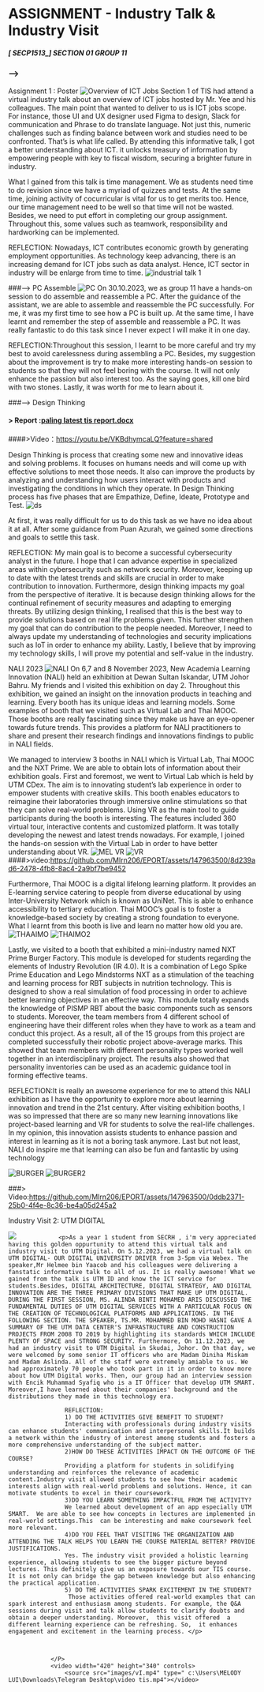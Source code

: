 # ASSIGNMENT - Industry Talk & Industry Visit
##### [ SECP1513_] SECTION 01 GROUP 11
### -->
Assignment 1 : Poster
![Overview of ICT Jobs](https://github.com/Mlrn206/EPORT/assets/147963500/2720f986-0d28-408b-b985-e59fe832dc71)
Section 1 of TIS had attend a virtual industry talk about an overview of ICT jobs hosted by Mr. Yee and his colleagues. 
The main point that wanted to deliver to us is ICT jobs scope. For instance, those UI and UX designer used Figma to design, Slack for communication and Phrase to do translate language. Not just this, numeric challenges such as finding balance between work and studies need to be confronted. That’s is what life called. By attending this informative talk, I got a better understanding about ICT. it unlocks treasury of information by empowering people with key to fiscal wisdom, securing a brighter future in industry.

What I gained from this talk is time management. We as students need time to do revision since we have a myriad of quizzes and tests. At the same time, joining activity of cocurricular is vital for us to get merits too. Hence, our time management need to be well so that time will not be wasted. Besides, we need to put effort in completing our group assignment. Throughout this, some values such as teamwork, responsibility and hardworking can be implemented. 

REFLECTION: Nowadays, ICT contributes economic growth by generating employment opportunities. As technology keep advancing, there is an increasing demand for ICT jobs such as data analyst. Hence, ICT sector in industry will be enlarge from time to time.
![industrial talk 1](https://github.com/Mlrn206/EPORT/assets/147963500/a71276de-2413-491a-9f58-b0a98581345d)



###--> PC Assemble
![PC](https://github.com/Mlrn206/EPORT/assets/147963500/5b499431-7d45-4af3-8c0a-09cae039b702)
On 30.10.2023, we as group 11 have a hands-on session to do assemble and reassemble a PC. After the guidance of the assistant, we are able to assemble and reassemble the PC successfully. For me, it was my first time to see how a PC is built up. At the same time, I have learnt and remember the step of assemble and reassemble a PC. It was really fantastic to do this task since I never expect I will make it in one day. 

REFLECTION:Throughout this session, I learnt to be more careful and try my best to avoid carelessness during assembling a PC. Besides, my suggestion about the improvement is try to make more interesting hands-on session to students so that they will not feel boring with the course. It will not only enhance the passion but also interest too. As the saying goes, kill one bird with two stones. Lastly, it was worth for me to learn about it.


###--> Design Thinking
#### > Report :[paling latest tis report.docx](https://github.com/Mlrn206/EPORT/files/13509426/paling.latest.tis.report.docx)

####>Video：https://youtu.be/VKBdhymcaLQ?feature=shared

Design Thinking is process that creating some new and innovative ideas and solving problems. It focuses on humans needs and will come up with effective solutions to meet those needs. It also can improve the products by analyzing and understanding how users interact with products and investigating the conditions in which they operate. In Design Thinking process has five phases that are Empathize, Define, Ideate, Prototype and Test.
 ![ds](https://github.com/Mlrn206/EPORT/assets/147963500/6c6cf1e6-5b2d-41df-8a9e-ef4dded4520a)

 
At first, it was really difficult for us to do this task as we have no idea about it at all. After some guidance from Puan Azurah, we gained some directions and goals to settle this task. 


REFLECTION: My main goal is to become a successful cybersecurity analyst in the future. I hope that I can advance expertise in specialized areas within cybersecurity such as network security. Moreover, keeping up to date with the latest trends and skills are crucial in order to make contribution to innovation. Furthermore, design thinking impacts my goal from the perspective of iterative. It is because design thinking allows for the continual refinement of security measures and adapting to emerging threats. By utilizing design thinking, I realised that this is the best way to provide solutions based on real life problems given. This further strengthen my goal that can do contribution to the people needed. Moreover, I need to always update my understanding of technologies and security implications such as IoT in order to enhance my ability. Lastly, I believe that by improving my technology skills, I will prove my potential and self-value in the industry.


NALI 2023
![NALI](https://github.com/Mlrn206/EPORT/assets/147963500/d241f3db-32f4-42ed-a8cb-b5f2d4f63d30)
On 6,7 and 8 November 2023, New Academia Learning Innovation (NALI) held an exhibition at Dewan Sultan Iskandar, UTM Johor Bahru. My friends and I visited this exhibition on day 2. Throughout this exhibition, we gained an insight on the innovation products in teaching and learning. Every booth has its unique ideas and learning models. Some examples of booth that we visited such as Virtual Lab and Thai MOOC. Those booths are really fascinating since they make us have an eye-opener towards future trends. This provides a platform for NALI practitioners to share and present their research findings and innovations findings to public in NALI fields.

We managed to interview 3 booths in NALI which is Virtual Lab, Thai MOOC and the NXT Prime. We are able to obtain lots of information about their exhibition goals. First and foremost, we went to Virtual Lab which is held by UTM CDex. The aim is to innovating student’s lab experience in order to empower students with creative skills. This booth enables educators to reimagine their laboratories through immersive online stimulations so that they can solve real-world problems. Using VR as the main tool to guide participants during the booth is interesting. The features included 360 virtual tour, interactive contents and customized platform. It was totally developing the newest and latest trends nowadays. For example, I joined the hands-on session with the Virtual Lab in order to have better understanding about VR.
![MEL VR](https://github.com/Mlrn206/EPORT/assets/147963500/913b33f2-855d-41dd-9736-7bbd6be3a59c)
![VR](https://github.com/Mlrn206/EPORT/assets/147963500/b9b3797f-53ab-4057-b810-abd8788e0620)
####>video:https://github.com/Mlrn206/EPORT/assets/147963500/8d239ad6-2478-4fb8-8ac4-2a9bf7be9452

Furthermore, Thai MOOC is a digital lifelong learning platform. It provides an E-learning service catering to people from diverse educational by using Inter-University Network which is known as UniNet. This is able to enhance accessibility to tertiary education. Thai MOOC’s goal is to foster a knowledge-based society by creating a strong foundation to everyone. What I learnt from this booth is live and learn no matter how old you are.
![THAAIMO](https://github.com/Mlrn206/EPORT/assets/147963500/53a82687-754b-4b29-9286-04c96f413c53)
![THAIMO2](https://github.com/Mlrn206/EPORT/assets/147963500/181c0a75-3f6c-4513-91d4-ed3b94fd4ee4)

Lastly, we visited to a booth that exhibited a mini-industry named NXT Prime Burger Factory. This module is developed for students regarding the elements of Industry Revolution (IR 4.0).  It is a combination of Lego Spike Prime Education and Lego Mindstorms NXT as a stimulation of the teaching and learning process for RBT subjects in nutrition technology. This is designed to show a real simulation of food processing in order to achieve better learning objectives in an effective way. This module totally expands the knowledge of PISMP RBT about the basic components such as sensors to students. 
Moreover, the team members from 4 different school of engineering have their different roles when they have to work as a team and conduct this project. As a result, all of the 15 groups from this project are completed successfully their robotic project above-average marks. This showed that team members with different personality types worked well together in an interdisciplinary project. The results also showed that personality inventories can be used as an academic guidance tool in forming effective teams.

REFLECTION:It is really an awesome experience for me to attend this NALI exhibition as I have the opportunity to explore more about learning innovation and trend in the 21st century. After visiting exhibition booths, I was so impressed that there are so many new learning innovations like project-based learning and VR for students to solve the real-life challenges. In my opinion, this innovation assists students to enhance passion and interest in learning as it is not a boring task anymore. Last but not least, NALI do inspire me that learning can also be fun and fantastic by using technology

![BURGER](https://github.com/Mlrn206/EPORT/assets/147963500/6209066a-5bd5-4018-a76b-cf16b6f9f9f3)
![BURGER2](https://github.com/Mlrn206/EPORT/assets/147963500/762ed79b-c0b2-41c0-9675-6194b5575ff6)

###> Video:https://github.com/Mlrn206/EPORT/assets/147963500/0ddb2371-25b0-4f4e-8c36-be4a05d245a2


<p>Industry Visit 2: UTM DIGITAL</p>
				<img src="  c:\Users\MELODY LUI\Downloads\Poster Talk on UTMDigital.jpeg"

				<p>As a year 1 student from SECRH , i'm very appreciated having this golden oppurtunity to attend this virtual talk and industry visit to UTM Digital. On 5.12.2023, we had a virtual talk on UTM DIGITAL- OUR DIGITAL UNIVERSITY DRIVER from 3-5pm via Webex. The speaker,Mr Helmee bin Yaacob and his colleagues were delivering a fanstatic informative talk to all of us. It is really awesome! What we gained from the talk is UTM ID and know the ICT service for students.Besides, DIGITAL ARCHITECTURE, DIGITAL STRATEGY, AND DIGITAL INNOVATION ARE THE THREE PRIMARY DIVISIONS THAT MAKE UP UTM DIGITAL. DURING THE FIRST SESSION, MS. ALINDA BINTI MOHAMED ARIS DISCUSSED THE FUNDAMENTAL DUTIES OF UTM DIGITAL SERVICES WITH A PARTICULAR FOCUS ON THE CREATION OF TECHNOLOGICAL PLATFORMS AND APPLICATIONS. IN THE FOLLOWING SECTION. THE SPEAKER, TS.MR. MOHAMMED BIN MOHD HASNI GAVE A SUMMARY OF THE UTM DATA CENTER'S INFRASTRUCTURE AND CONSTRUCTION PROJECTS FROM 2008 TO 2019 by highlighting its standards WHICH INCLUDE PLENTY OF SPACE and STRONG SECURITY. Furthermore, On 11.12.2023, we had an industry visit to UTM Digital in Skudai, Johor. On that day, we were welcomed by some senior IT officers who are Madam Diniha Miskam and Madam Aslinda. All of the staff were extremely amiable to us. We had approximately 70 people who took part in it in order to know more about how UTM Digital works. Then, our group had an interview session with Encik Muhammad Syafiq who is a IT Officer that develop UTM SMART. Moreover,I have learned about their companies' background and the distributions they made in this technology era.
				
					REFLECTION:
					1) DO THE ACTIVITIES GIVE BENEFIT TO STUDENT?
					Interacting with professionals during industry visits can enhance students' communication and interpersonal skills.It builds a network within the industry of interest among students and fosters a more comprehensive understanding of the subject matter.
					2)HOW DO THESE ACTIVITIES IMPACT ON THE OUTCOME OF THE COURSE?
                    Providing a platform for students in solidifying understanding and reinforces the relevance of academic content.Industry visit allowed students to see how their academic interests align with real-world problems and solutions. Hence, it can motivate students to excel in their coursework.
                    3)DO YOU LEARN SOMETHING IMPACTFUL FROM THE ACTIVITY?
					We learned about development of an app especially UTM SMART.  We are able to see how concepts in lectures are implemented in real-world settings.This  can be interesting and make coursework feel more relevant.
                    4)DO YOU FEEL THAT VISITING THE ORGANIZATION AND ATTENDING THE TALK HELPS YOU LEARN THE COURSE MATERIAL BETTER? PROVIDE JUSTIFICATIONS.
					Yes. The industry visit provided a holistic learning experience, allowing students to see the bigger picture beyond lectures. This definitely give us an exposure towards our TIS course. It is not only can bridge the gap between knowledge but also enhancing the practical application.
                    5) DO THE ACTIVITIES SPARK EXCITEMENT IN THE STUDENT?
					 Those activities offered real-world examples that can spark interest and enthusiasm among students. For example, the Q&A sessions during visit and talk allow students to clarify doubts and obtain a deeper understanding. Moreover,  this visit offered  a different learning experience can be refreshing. So,  it enhances engagement and excitement in the learning process. </p>


					
				</P>
                <video width="420" height="340" controls>
					<source src="images/vI.mp4" type=" c:\Users\MELODY LUI\Downloads\Telegram Desktop\video tis.mp4"></video>

					







